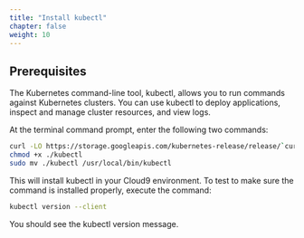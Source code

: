 ```yaml
---
title: "Install kubectl"
chapter: false
weight: 10
---
```


## Prerequisites

The Kubernetes command-line tool, kubectl, allows you to run commands against Kubernetes clusters. You can use kubectl to deploy applications, inspect and manage cluster resources, and view logs.

At the terminal command prompt, enter the following two commands:

```sh
curl -LO https://storage.googleapis.com/kubernetes-release/release/`curl -s https://storage.googleapis.com/kubernetes-release/release/stable.txt`/bin/linux/amd64/kubectl
chmod +x ./kubectl
sudo mv ./kubectl /usr/local/bin/kubectl
```
This will install kubectl in your Cloud9 environment. To test to make sure the command is installed properly, execute the command:

```sh
kubectl version --client
```
You should see the kubectl version message.